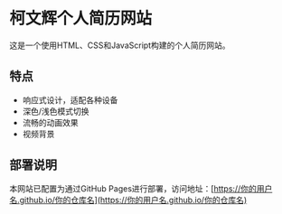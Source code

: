 # 柯文辉个人简历网站

这是一个使用HTML、CSS和JavaScript构建的个人简历网站。

## 特点

- 响应式设计，适配各种设备
- 深色/浅色模式切换
- 流畅的动画效果
- 视频背景

## 部署说明

本网站已配置为通过GitHub Pages进行部署，访问地址：[https://你的用户名.github.io/你的仓库名](https://你的用户名.github.io/你的仓库名)